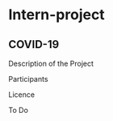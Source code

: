 # Intern-project
COVID-19
-----------------------
Description of the Project

Participants

Licence

To Do
